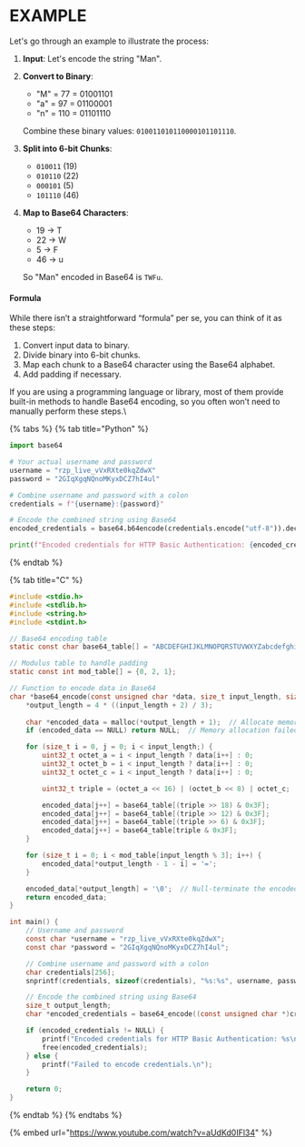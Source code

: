 # EXAMPLE



Let's go through an example to illustrate the process:

1. **Input**: Let's encode the string "Man".
2.  **Convert to Binary**:

    * "M" = 77 = 01001101
    * "a" = 97 = 01100001
    * "n" = 110 = 01101110

    Combine these binary values: `010011010110000101101110`.
3. **Split into 6-bit Chunks**:
   * `010011` (19)
   * `010110` (22)
   * `000101` (5)
   * `101110` (46)
4.  **Map to Base64 Characters**:

    * 19 -> T
    * 22 -> W
    * 5 -> F
    * 46 -> u

    So "Man" encoded in Base64 is `TWFu`.

#### Formula

While there isn’t a straightforward “formula” per se, you can think of it as these steps:

1. Convert input data to binary.
2. Divide binary into 6-bit chunks.
3. Map each chunk to a Base64 character using the Base64 alphabet.
4. Add padding if necessary.

If you are using a programming language or library, most of them provide built-in methods to handle Base64 encoding, so you often won’t need to manually perform these steps.\


{% tabs %}
{% tab title="Python" %}
```python
import base64

# Your actual username and password
username = "rzp_live_vVxRXte0kqZdwX"
password = "2GIqXgqNQnoMKyxDCZ7hI4ul"

# Combine username and password with a colon
credentials = f"{username}:{password}"

# Encode the combined string using Base64
encoded_credentials = base64.b64encode(credentials.encode("utf-8")).decode("utf-8")

print(f"Encoded credentials for HTTP Basic Authentication: {encoded_credentials}")
```
{% endtab %}

{% tab title="C" %}
```c
#include <stdio.h>
#include <stdlib.h>
#include <string.h>
#include <stdint.h>

// Base64 encoding table
static const char base64_table[] = "ABCDEFGHIJKLMNOPQRSTUVWXYZabcdefghijklmnopqrstuvwxyz0123456789+/";

// Modulus table to handle padding
static const int mod_table[] = {0, 2, 1};

// Function to encode data in Base64
char *base64_encode(const unsigned char *data, size_t input_length, size_t *output_length) {
    *output_length = 4 * ((input_length + 2) / 3);
    
    char *encoded_data = malloc(*output_length + 1);  // Allocate memory for the encoded string
    if (encoded_data == NULL) return NULL;  // Memory allocation failed

    for (size_t i = 0, j = 0; i < input_length;) {
        uint32_t octet_a = i < input_length ? data[i++] : 0;
        uint32_t octet_b = i < input_length ? data[i++] : 0;
        uint32_t octet_c = i < input_length ? data[i++] : 0;

        uint32_t triple = (octet_a << 16) | (octet_b << 8) | octet_c;

        encoded_data[j++] = base64_table[(triple >> 18) & 0x3F];
        encoded_data[j++] = base64_table[(triple >> 12) & 0x3F];
        encoded_data[j++] = base64_table[(triple >> 6) & 0x3F];
        encoded_data[j++] = base64_table[triple & 0x3F];
    }

    for (size_t i = 0; i < mod_table[input_length % 3]; i++) {
        encoded_data[*output_length - 1 - i] = '=';
    }

    encoded_data[*output_length] = '\0';  // Null-terminate the encoded string
    return encoded_data;
}

int main() {
    // Username and password
    const char *username = "rzp_live_vVxRXte0kqZdwX";
    const char *password = "2GIqXgqNQnoMKyxDCZ7hI4ul";

    // Combine username and password with a colon
    char credentials[256];
    snprintf(credentials, sizeof(credentials), "%s:%s", username, password);

    // Encode the combined string using Base64
    size_t output_length;
    char *encoded_credentials = base64_encode((const unsigned char *)credentials, strlen(credentials), &output_length);

    if (encoded_credentials != NULL) {
        printf("Encoded credentials for HTTP Basic Authentication: %s\n", encoded_credentials);
        free(encoded_credentials);
    } else {
        printf("Failed to encode credentials.\n");
    }

    return 0;
}
```
{% endtab %}
{% endtabs %}

{% embed url="https://www.youtube.com/watch?v=aUdKd0IFl34" %}
